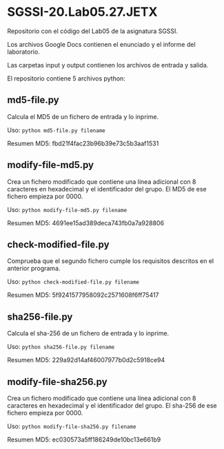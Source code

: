 # SGSSI-20.Lab05.27.JETX
Repositorio con el código del Lab05 de la asignatura SGSSI.

Los archivos Google Docs contienen el enunciado y el informe del laboratorio.

Las carpetas input y output contienen los archivos de entrada y salida.

El repositorio contiene 5 archivos python:

## md5-file.py
Calcula el MD5 de un fichero de entrada y lo inprime.

Uso: ```python md5-file.py filename```

Resumen MD5: fbd21f4fac23b96b39e73c5b3aaf1531

## modify-file-md5.py
Crea un fichero modificado que contiene una línea adicional con 8 caracteres en hexadecimal y el identificador del grupo.
El MD5 de ese fichero empieza por 0000.

Uso: ```python modify-file-md5.py filename ```

Resumen MD5: 4691ee15ad389deca743fb0a7a928806

## check-modified-file.py
Comprueba que el segundo fichero cumple los requisitos descritos en el anterior programa.

Uso: ```python check-modified-file.py filename ```

Resumen MD5: 5f9241577958092c2571608f6ff75417

## sha256-file.py
Calcula el sha-256 de un fichero de entrada y lo inprime.

Uso: ```python sha256-file.py filename```

Resumen MD5: 229a92d14af46007977b0d2c5918ce94

## modify-file-sha256.py
Crea un fichero modificado que contiene una línea adicional con 8 caracteres en hexadecimal y el identificador del grupo.
El sha-256 de ese fichero empieza por 0000.

Uso: ```python modify-file-sha256.py filename ```

Resumen MD5: ec030573a5ff186249de10bc13e661b9